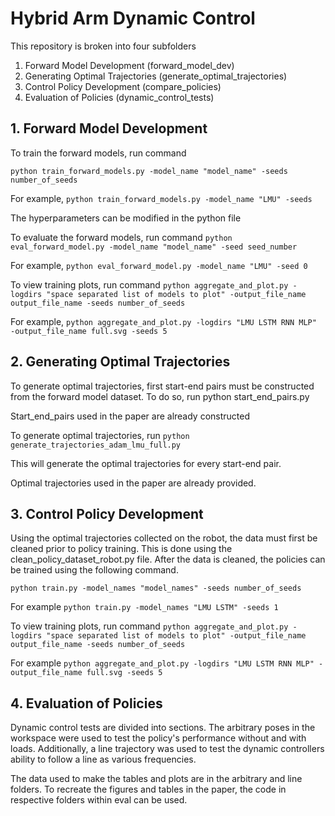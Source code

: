 # Hybrid Arm Dynamic Control

This repository is broken into four subfolders

1. Forward Model Development (forward_model_dev)
2. Generating Optimal Trajectories (generate_optimal_trajectories)
3. Control Policy Development (compare_policies)
4. Evaluation of Policies (dynamic_control_tests)

## 1. Forward Model Development

To train the forward models, run command

`python train_forward_models.py -model_name "model_name" -seeds number_of_seeds`

For example,
`python train_forward_models.py -model_name "LMU" -seeds`
 
The hyperparameters can be modified in the python file
 
To evaluate the forward models, run command
`python eval_forward_model.py -model_name "model_name" -seed seed_number`

For example,
`python eval_forward_model.py -model_name "LMU" -seed 0`

To view training plots, run command
`python aggregate_and_plot.py -logdirs "space separated list of models to plot" -output_file_name output_file_name -seeds number_of_seeds`

For example,
`python aggregate_and_plot.py -logdirs "LMU LSTM RNN MLP" -output_file_name full.svg -seeds 5`

## 2. Generating Optimal Trajectories

 To generate optimal trajectories, first start-end pairs must be constructed from the forward model dataset. To do so, run 
 python start_end_pairs.py
 
 Start_end_pairs used in the paper are already constructed
 
 To generate optimal trajectories, run
`python generate_trajectories_adam_lmu_full.py`
 
 This will generate the optimal trajectories for every start-end pair. 
 
 Optimal trajectories used in the paper are already provided.
 
## 3. Control Policy Development
 
 Using the optimal trajectories collected on the robot, the data must first be cleaned prior to policy training. This is done using the clean_policy_dataset_robot.py file. After the data is cleaned, the policies can be trained using the following command.
 
`python train.py -model_names "model_names" -seeds number_of_seeds`

For example
`python train.py -model_names "LMU LSTM" -seeds 1`

To view training plots, 
run command
`python aggregate_and_plot.py -logdirs "space separated list of models to plot" -output_file_name output_file_name -seeds number_of_seeds`

For example
`python aggregate_and_plot.py -logdirs "LMU LSTM RNN MLP" -output_file_name full.svg -seeds 5`

## 4. Evaluation of Policies

Dynamic control tests are divided into sections. The arbitrary poses in the workspace were used to test the policy's performance without and with loads. Additionally, a line trajectory was used to test the dynamic controllers ability to follow a line as various frequencies.

The data used to make the tables and plots are in the arbitrary and line folders. To recreate the figures and tables in the paper, the code in respective folders within eval can be used.




















